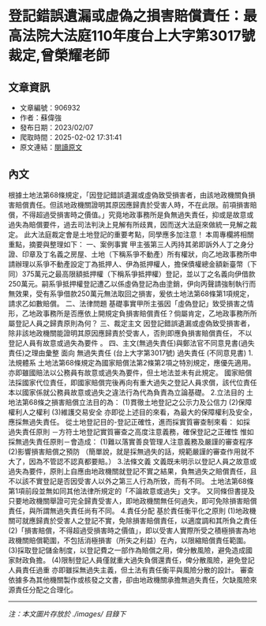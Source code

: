 # 登記錯誤遺漏或虛偽之損害賠償責任：最高法院大法庭110年度台上大字第3017號裁定,曾榮耀老師

## 文章資訊
- 文章編號：906932
- 作者：蘇偉強
- 發布日期：2023/02/07
- 爬取時間：2025-02-02 17:31:41
- 原文連結：[閱讀原文](https://real-estate.get.com.tw/Columns/detail.aspx?no=906932)

## 內文
根據土地法第68條規定，「因登記錯誤遺漏或虛偽致受損害者，由該地政機關負損害賠償責任。但該地政機關證明其原因應歸責於受害人時，不在此限。前項損害賠償，不得超過受損害時之價值。」究竟地政事務所是負無過失責任，抑或是故意或過失為賠償要件，過去司法判決上見解有所歧異，因而送大法庭來做統一見解之裁定。
此大法庭裁定會是土地登記的重要考點，同學應多加注意！
本周專欄將相關重點，摘要與整理如下：
一、案例事實
甲主張第三人丙持其弟即訴外人丁之身分證、印章及丁名義之房屋、土地（下稱系爭不動產）所有權狀，向乙地政事務所申請辦理以系爭不動產設定丁為抵押人、伊為抵押權人，擔保債權總金額新臺幣（下同）375萬元之最高限額抵押權（下稱系爭抵押權）登記，並以丁之名義向伊借款250萬元。嗣系爭抵押權登記遭乙以係虛偽登記為由塗銷，伊向丙聲請強制執行而無效果，受有系爭借款250萬元無法取回之損害，爰依土地法第68條第1項規定，請求乙如數賠償。
二、法律問題
基礎事實甲所主張因「虛偽登記」致受損害之情形，乙地政事務所是否應依上開規定負損害賠償責任？倘屬肯定，乙地政事務所所屬登記人員之歸責原則為何？
三、裁定主文
因登記錯誤遺漏或虛偽致受損害者，除非該地政機關能證明其原因應歸責於受害人，否則即應負損害賠償責任，
不以登記人員有故意或過失為要件
。
四、主文(無過失責任)與鄭法官不同意見書(過失責任)之理由彙整
面向
無過失責任
(台上大字第3017號)
過失責任
(不同意見書)
1.法規體系
土地法第68條規定為國家賠償法第2條第2項之特別規定，應優先適用。亦即雖國賠法以公務員有故意或過失為要件，但土地法並未有此規定。
國家賠償法採國家代位責任，即國家賠償完後再向有重大過失之登記人員求償，該代位責任本以國家係就公務員故意或過失之違法行為代為負責為立論基礎。
2.立法目的
土地法第68條之損害賠償立法目的為：
(1)貫徹土地登記之公示力及公信力
(2)保障權利人之權利
(3)維護交易安全
亦即從上述目的來看，為最大的保障權利及安全，應採無過失責任。
從土地登記目的-登記正確性，進而採實質審查制來看：
如採過失責任原則
－方符土地登記實質審查之高度注意義務，確保登記之正確性
惟如採無過失責任原則－會造成：
(1)難以落實善良管理人注意義務及嚴謹的審查程序
(2)影響損害賠償之預防
（簡單說，就是採無過失的話，規範嚴謹的審查作用就不大了，因為不管認不認真都要賠。）
3.法條文義
文義既未明示以登記人員之故意或過失為要件，原則上自應由地政機關就登記不實之結果，負無過失之賠償責任，且不以該不實登記是否因受害人以外之第三人行為所致，而有不同。
土地法第68條第1項前段並無如同其他法律所規定的「不論故意或過失」文字。
又同條但書提及只要地政機關舉證可完全歸責受害人，即地政機關無任何過失，即可免除損害賠償責任，與所謂無過失責任尚有不同。
4.責任分配
基於責任衡平化之原則
(1)地政機關可就應歸責於受害人之登記不實，免除損害賠償責任，以適度調和其所負之責任
(2)「損害賠償，不得超過受損害時之價值」，即以受害人實際所受之積極損害為地政機關賠償範圍，不包括消極損害（所失之利益）在內，以限縮賠償責任範圍。
(3)採取登記儲金制度，以登記費之一部作為賠償之用，俾分散風險，避免造成國家財政負擔。
(4)限制登記人員僅就重大過失負償還責任，俾分散風險，避免登記人員責任過重
亦即雖採無過失主義，但土法有責任衡平與風險分散的設計。
審查依據多為其他機關製作或核發之文書，卻由地政機關承擔無過失責任，欠缺風險來源責任分配之合理化。

---
*注：本文圖片存放於 ./images/ 目錄下*
